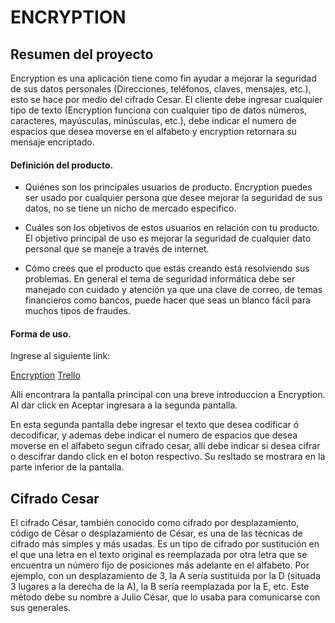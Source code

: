 # ENCRYPTION

## Resumen del proyecto
Encryption es una aplicación tiene como fin ayudar a mejorar la seguridad de sus datos personales (Direcciones, teléfonos, claves, mensajes, etc.), esto se hace por medio del cifrado Cesar. El cliente debe ingresar cualquier tipo de texto (Encryption funciona con cualquier tipo de datos números, caracteres, mayúsculas, minúsculas, etc.), debe indicar el numero de espacios que desea moverse en el alfabeto y encryption retornara su mensaje encriptado.


#### Definición del producto.
- Quiénes son los principales usuarios de producto. 
 Encryption puedes ser usado por cualquier persona que desee mejorar la seguridad de sus datos, no se tiene un nicho de mercado especifico.

- Cuáles son los objetivos de estos usuarios en relación con tu producto.
El objetivo principal de uso es mejorar la seguridad de cualquier dato personal que se maneje a través de internet.

- Cómo crees que el producto que estás creando está resolviendo sus problemas. 
En general el tema de seguridad informática debe ser manejado con cuidado y atención ya que una clave de correo, de temas financieros como bancos, puede hacer que seas un blanco fácil para muchos tipos de fraudes. 


#### Forma de uso.

Ingrese al siguiente link:

[Encryption](https://lauraramirez1.github.io/SCL008-Cipher/src/index.html)
[Trello](https://trello.com/invite/b/j9C4nBus/babc3df4e5a63919f1e8175ed8db5de4/cipher)

Alli encontrara la pantalla principal con una breve introduccion a Encryption. Al dar click en Aceptar
ingresara a la segunda pantalla.

En esta segunda pantalla debe ingresar el texto que desea codificar ó decodificar, y ademas debe indicar el numero de espacios que desea moverse en el alfabeto segun cifrado cesar, allí debe indicar  si desea cifrar o descifrar dando click en el boton respectivo. 
Su resltado se mostrara en la parte inferior de la pantalla.

## Cifrado Cesar

El cifrado César, también conocido como cifrado por desplazamiento, código de César o desplazamiento de César, es una de las técnicas de cifrado más simples y más usadas. Es un tipo de cifrado por sustitución en el que una letra en el texto original es reemplazada por otra letra que se encuentra un número fijo de posiciones más adelante en el alfabeto. Por ejemplo, con un desplazamiento de 3, la A sería sustituida por la D (situada 3 lugares a la derecha de la A), la B sería reemplazada por la E, etc. Este método debe su nombre a Julio César, que lo usaba para comunicarse con sus generales.
